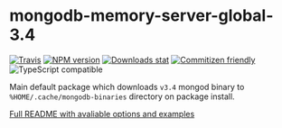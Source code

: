 # mongodb-memory-server-global-3.4

[![Travis](https://img.shields.io/travis/nodkz/mongodb-memory-server-global-3.4.svg)](https://travis-ci.org/nodkz/mongodb-memory-server-global-3.4)
[![NPM version](https://img.shields.io/npm/v/mongodb-memory-server-global-3.4.svg)](https://www.npmjs.com/package/mongodb-memory-server-global-3.4)
[![Downloads stat](https://img.shields.io/npm/dt/mongodb-memory-server-global-3.4.svg)](http://www.npmtrends.com/mongodb-memory-server-global-3.4)
[![Commitizen friendly](https://img.shields.io/badge/commitizen-friendly-brightgreen.svg)](http://commitizen.github.io/cz-cli/)
![TypeScript compatible](https://img.shields.io/badge/typescript-compatible-brightgreen.svg)

Main default package which downloads `v3.4` mongod binary to `%HOME/.cache/mongodb-binaries` directory on package install.

[Full README with avaliable options and examples](https://github.com/nodkz/mongodb-memory-server)

